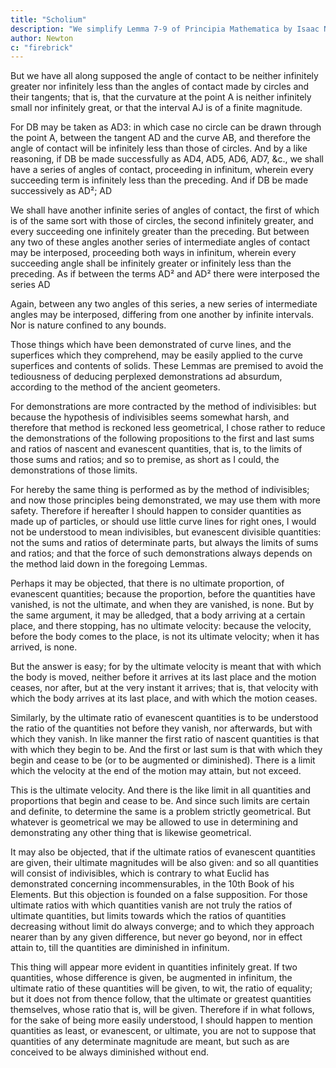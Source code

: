 ```yaml
---
title: "Scholium"
description: "We simplify Lemma 7-9 of Principia Mathematica by Isaac Newton"
author: Newton
c: "firebrick"
---
```




But we have all along supposed the angle of contact to be neither infinitely greater nor infinitely less than the angles of contact made by circles and their tangents; that is, that the curvature at the point A is neither infinitely small nor infinitely great, or that the interval AJ is of a finite magnitude.

For DB may be taken as AD3: in which case no circle can be drawn through the point A, between the tangent AD and the curve AB, and therefore the angle of contact will be infinitely less than those of circles. And by a like reasoning, if DB be made successfully as AD4, AD5, AD6, AD7, &c., we shall have a series of angles of contact, proceeding in infinitum, wherein every succeeding term is infinitely less than the preceding. And if DB be made successively as AD²; AD

We shall have another infinite series of angles of contact, the first of which is of the same sort with those of circles, the second infinitely greater, and every succeeding one infinitely greater than the preceding. But between any two of these angles another series of intermediate angles of contact may be interposed, proceeding both ways in infinitum, wherein every succeeding angle shall be infinitely greater or infinitely less than the preceding. As if between the terms AD² and AD² there were interposed the series AD

<!-- 13
6
, AD
11
5
, AD
9
4
, AD
7
3
, AD
5
2
, AD
8
3
, AD
11
4
, AD
14
5
, AD
17
6 -->
 

Again, between any two angles of this series, a new series of intermediate angles may be interposed, differing from one another by infinite intervals. Nor is nature confined to any bounds.

Those things which have been demonstrated of curve lines, and the superfices which they comprehend, may be easily applied to the curve superfices and contents of solids. These Lemmas are premised to avoid the tediousness of deducing perplexed demonstrations ad absurdum, according to the method of the ancient geometers. 

For demonstrations are more contracted by the method of indivisibles: but because the hypothesis of indivisibles seems somewhat harsh, and therefore that method is reckoned less geometrical, I chose rather to reduce the demonstrations of the following propositions to the first and last sums and ratios of nascent and evanescent quantities, that is, to the limits of those sums and ratios; and so to premise, as short as I could, the demonstrations of those limits. 

For hereby the same thing is performed as by the method of indivisibles; and now those principles being demonstrated, we may use them with more safety. Therefore if hereafter I should happen to consider quantities as made up of particles, or should use little curve lines for right ones, I would not be understood to mean indivisibles, but evanescent divisible quantities: not the sums and ratios of determinate parts, but always the limits of sums and ratios; and that the force of such demonstrations always depends on the method laid down in the foregoing Lemmas.

Perhaps it may be objected, that there is no ultimate proportion, of evanescent quantities; because the proportion, before the quantities have vanished, is not the ultimate, and when they are vanished, is none. But by the same argument, it may be alledged, that a body arriving at a certain place, and there stopping, has no ultimate velocity: because the velocity, before the body comes to the place, is not its ultimate velocity; when it has arrived, is none.

But the answer is easy; for by the ultimate velocity is meant that with which the body is moved, neither before it arrives at its last place and the motion ceases, nor after, but at the very instant it arrives; that is, that velocity with which the body arrives at its last place, and with which the motion ceases. 

Similarly, by the ultimate ratio of evanescent quantities is to be understood the ratio of the quantities not before they vanish, nor afterwards, but with which they vanish. In like manner the first ratio of nascent quantities is that with which they begin to be. And the first or last sum is that with which they begin and cease to be (or to be augmented or diminished). There is a limit which the velocity at the end of the motion may attain, but not exceed. 

This is the ultimate velocity. And there is the like limit in all quantities and proportions that begin and cease to be. And since such limits are certain and definite, to determine the same is a problem strictly geometrical. But whatever is geometrical we may be allowed to use in determining and demonstrating any other thing that is likewise geometrical.

It may also be objected, that if the ultimate ratios of evanescent quantities are given, their ultimate magnitudes will be also given: and so all quantities will consist of indivisibles, which is contrary to what Euclid has demonstrated concerning incommensurables, in the 10th Book of his Elements. But this objection is founded on a false supposition. For those ultimate ratios with which quantities vanish are not truly the ratios of ultimate quantities, but limits towards which the ratios of quantities decreasing without limit do always converge; and to which they approach nearer than by any given difference, but never go beyond, nor in effect attain to, till the quantities are diminished in infinitum. 

This thing will appear more evident in quantities infinitely great. If two quantities, whose difference is given, be augmented in infinitum, the ultimate ratio of these quantities will be given, to wit, the ratio of equality; but it does not from thence follow, that the ultimate or greatest quantities themselves, whose ratio that is, will be given. Therefore if in what follows, for the sake of being more easily understood, I should happen to mention quantities as least, or evanescent, or ultimate, you are not to suppose that quantities of any determinate magnitude are meant, but such as are conceived to be always diminished without end.


